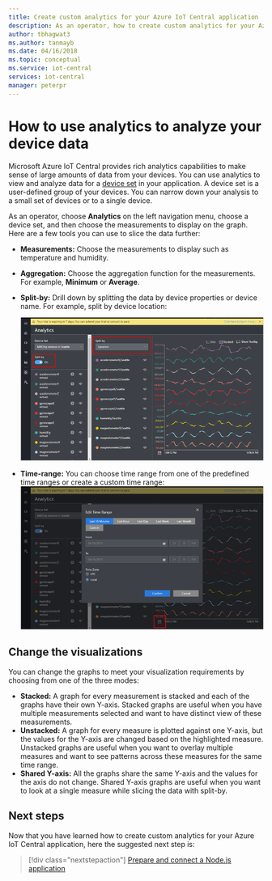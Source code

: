 ```yaml
---
title: Create custom analytics for your Azure IoT Central application | Microsoft Docs
description: As an operator, how to create custom analytics for your Azure IoT Central application.
author: tbhagwat3
ms.author: tanmayb
ms.date: 04/16/2018
ms.topic: conceptual
ms.service: iot-central
services: iot-central
manager: peterpr
---
```


# How to use analytics to analyze your device data

Microsoft Azure IoT Central provides rich analytics capabilities to make sense of large amounts of data from your devices. You can use analytics to view and analyze data for a [device set](howto-use-device-sets.md) in your application. A device set is a user-defined group of your devices. You can narrow down your analysis to a small set of devices or to a single device.

As an operator, choose **Analytics** on the left navigation menu, choose a device set, and then choose the measurements to display on the graph. Here are a few tools you can use to slice the data further:

* **Measurements:** Choose the measurements to display such as temperature and humidity.
* **Aggregation:** Choose the aggregation function for the measurements. For example, **Minimum** or **Average**.
* **Split-by:** Drill down by splitting the data by device properties or device name. For example, split by device location:

     ![Analytics main page](media\howto-create-analytics\analytics-main.png)

* **Time-range:** You can choose time range from one of the predefined time ranges or create a custom time range:
    ![Analytics time range](media\howto-create-analytics\analytics-time-range.png)

## Change the visualizations

You can change the graphs to meet your visualization requirements by choosing from one of the three modes:

* **Stacked:** A graph for every measurement is stacked and each of the graphs have their own Y-axis. Stacked graphs are useful when you have multiple measurements selected and want to have distinct view of these measurements.
* **Unstacked:** A graph for every measure is plotted against one Y-axis, but the values for the Y-axis are changed based on the highlighted measure. Unstacked graphs are useful when you want to overlay multiple measures and want to see patterns across these measures for the same time range.
* **Shared Y-axis:** All the graphs share the same Y-axis and the values for the axis do not change. Shared Y-axis graphs are useful when you want to look at a single measure while slicing the data with split-by.

## Next steps

Now that you have learned how to create custom analytics for your Azure IoT Central application, here the suggested next step is:

> [!div class="nextstepaction"]
> [Prepare and connect a Node.js application](howto-connect-nodejs.md)